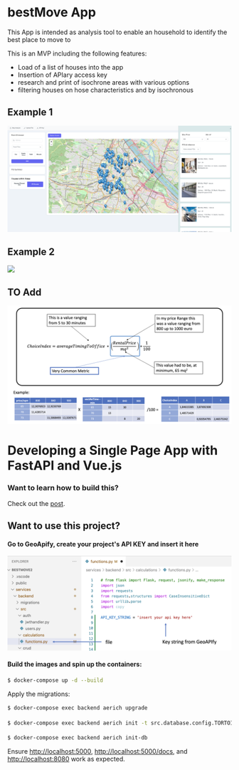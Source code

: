 # bestMove App

This App is intended as analysis tool to enable an household to identify the best place to move to

This is an MVP including the following features:
- Load of a list of houses into the app
- Insertion of APIary access key
- research and print of isochrone areas with various options
- filtering houses on hose characteristics and by isochronous

## Example 1
![](/public/appBestMove1.png)

## Example 2
![](/public/appBestMove2.png)

## TO Add
![](/public/appMetric.png)
 

# Developing a Single Page App with FastAPI and Vue.js

### Want to learn how to build this?

Check out the [post](https://testdriven.io/blog/developing-a-single-page-app-with-fastapi-and-vuejs).

## Want to use this project?

#### Go to GeoApify, create your project's API KEY and insert it here
![](/public/key_insertion.png)
 

#### Build the images and spin up the containers:

```sh
$ docker-compose up -d --build
```

Apply the migrations:

```sh
$ docker-compose exec backend aerich upgrade

$ docker-compose exec backend aerich init -t src.database.config.TORTOISE_ORM

$ docker-compose exec backend aerich init-db

```

Ensure [http://localhost:5000](http://localhost:5000), [http://localhost:5000/docs](http://localhost:5000/docs), and [http://localhost:8080](http://localhost:8080) work as expected.

